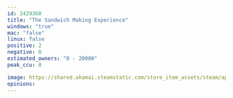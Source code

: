 ```yaml
---
id: 2429360
title: "The Sandwich Making Experience"
windows: "true"
mac: "false"
linux: false
positive: 2
negative: 0
estimated_owners: "0 - 20000"
peak_ccu: 0

image: https://shared.akamai.steamstatic.com/store_item_assets/steam/apps/2429360/header.jpg?t=1687806336
opinions:
---
```

